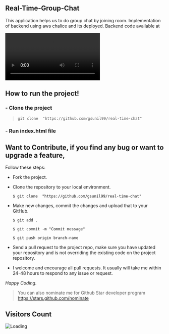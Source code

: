 ## Real-Time-Group-Chat

This application helps us to do group chat by joining room. Implementation of backend using aws chalice and its deployed. Backend code available at

<video
src="https://user-images.githubusercontent.com/56781242/226248049-9358d2a1-b966-49c7-9747-6ab5398eee2c.mp4">
</video>

## How to run the project!
### - Clone the project
> ``` git clone  "https://github.com/gsunil99/real-time-chat" ```
 
 ### - Run index.html file


 ## Want to Contribute, if you find any bug or want to upgrade a feature,
Follow these steps:
- Fork the project.
- Clone the repository to your local environment.

    ```$ git clone  "https://github.com/gsunil99/real-time-chat" ```
    
- Make new changes, commit the changes and upload that to your GitHub.

    `$ git add .`
    
    `$ git commit -m "Commit message" `
    
    `$ git push origin branch-name`
    
- Send a pull request to the project repo, make sure you have updated your repository and is not overriding the existing code on the project repository.
- I welcome and encourage all pull requests. It usually will take me within 24-48 hours to respond to any issue or request.

_Happy Coding._


> You can also nominate me for Github Star developer program
> https://stars.github.com/nominate

## Visitors Count

<img align="left" src = "https://profile-counter.glitch.me/real-time-chat/count.svg" alt ="Loading">
